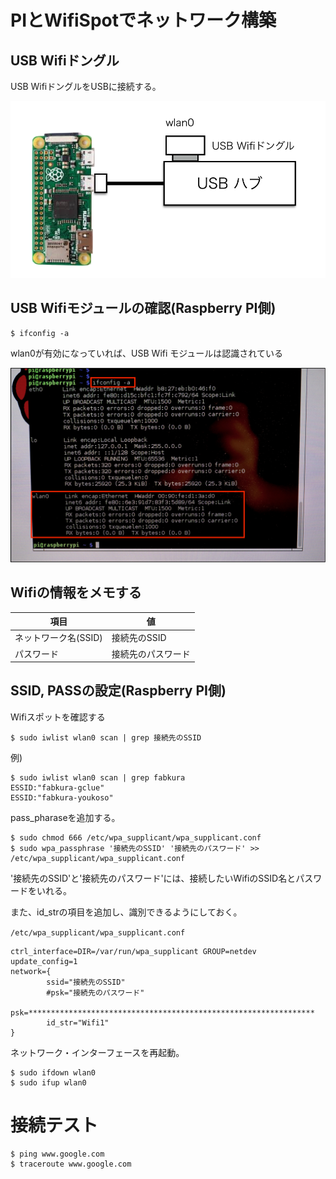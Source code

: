 # PIとWifiSpotでネットワーク構築

## USB Wifiドングル

USB WifiドングルをUSBに接続する。

![](/img/dev/pi/zero_wifi001.png)

## USB Wifiモジュールの確認(Raspberry PI側)

```shell
$ ifconfig -a
```

wlan0が有効になっていれば、USB Wifi モジュールは認識されている

![](/img/dev/pi/pi101.png)

## Wifiの情報をメモする

| 項目 | 値 |
| -- | -- |
| ネットワーク名(SSID) | 接続先のSSID |
| パスワード | 接続先のパスワード |

## SSID, PASSの設定(Raspberry PI側)

Wifiスポットを確認する

```shell
$ sudo iwlist wlan0 scan | grep 接続先のSSID
```

例) 

```shell
$ sudo iwlist wlan0 scan | grep fabkura
ESSID:"fabkura-gclue"
ESSID:"fabkura-youkoso"
```

pass_pharaseを追加する。    

```shell    
$ sudo chmod 666 /etc/wpa_supplicant/wpa_supplicant.conf
$ sudo wpa_passphrase '接続先のSSID' '接続先のパスワード' >> /etc/wpa_supplicant/wpa_supplicant.conf
```

'接続先のSSID'と'接続先のパスワード'には、接続したいWifiのSSID名とパスワードをいれる。

また、id_strの項目を追加し、識別できるようにしておく。

`/etc/wpa_supplicant/wpa_supplicant.conf`
```
ctrl_interface=DIR=/var/run/wpa_supplicant GROUP=netdev
update_config=1
network={
        ssid="接続先のSSID"
        #psk="接続先のパスワード"
        psk=****************************************************************
        id_str="Wifi1"
}
```

ネットワーク・インターフェースを再起動。

```shell
$ sudo ifdown wlan0
$ sudo ifup wlan0
```

# 接続テスト

```shell
$ ping www.google.com
$ traceroute www.google.com
```